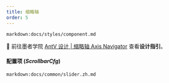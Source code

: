 ```yaml
---
title: 缩略轴
order: 5
---
```


`markdown:docs/styles/component.md`

🎨  前往墨者学院 [AntV 设计 | 缩略轴 Axis Navigator](https://www.yuque.com/mo-college/vis-design/gs5ow9) 查看**设计指引**。 

#### 配置项 (_ScrollbarCfg_)

`markdown:docs/common/slider.zh.md`